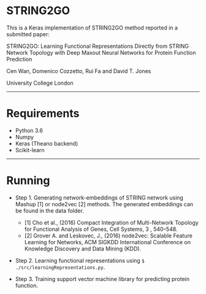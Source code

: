# STRING2GO

This is a Keras implementation of STRING2GO method reported in a submitted paper:

STRING2GO: Learning Functional Representations Directly from STRING Network Topology with Deep Maxout Neural Networks for Protein Function Prediction

Cen Wan, Domenico Cozzetto, Rui Fa and David T. Jones

University College London

---------------------------------------------------------------
# Requirements

- Python 3.6 
- Numpy 
- Keras (Theano backend) 
- Scikit-learn

---------------------------------------------------------------
# Running 

- Step 1. Generating network-embeddings of STRING network using Mashup [1] or node2vec [2] methods. The generated embeddings can be found in the data folder.
  - [1] Cho et al., (2016) Compact Integration of Multi-Network Topology for Functional Analysis of Genes, Cell Systems, 3
, 540–548.
  - [2] Grover A. and Leskovec, J., (2016) node2vec: Scalable Feature Learning for Networks, ACM SIGKDD International Conference on Knowledge Discovery and Data Mining (KDD). 

- Step 2. Learning functional representations using `$ ./src/learningRepresentations.py`. 

- Step 3. Training support vector machine library for predicting protein function.
